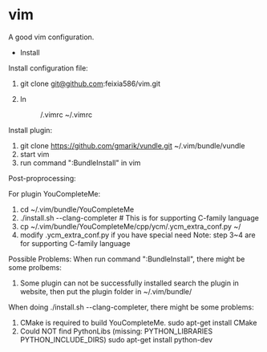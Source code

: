 vim
===

A good vim configuration.

* Install

Install configuration file:
1. git clone git@github.com:feixia586/vim.git <dir>
2. ln <dir>/.vimrc ~/.vimrc

Install plugin:
1. git clone https://github.com/gmarik/vundle.git ~/.vim/bundle/vundle
2. start vim
3. run command ":BundleInstall" in vim

Post-proprocessing:

For plugin YouCompleteMe:
1. cd ~/.vim/bundle/YouCompleteMe
2. ./install.sh --clang-completer # This is for supporting C-family language
3. cp ~/.vim/bundle/YouCompleteMe/cpp/ycm/.ycm_extra_conf.py ~/
4. modify .ycm_extra_conf.py if you have special need 
Note: step 3~4 are for supporting C-family language 

Possible Problems:
When run command ":BundleInstall", there might be some prolbems:
1. Some plugin can not be successfully installed
  search the plugin in website, then put the plugin folder in ~/.vim/bundle/

When doing ./install.sh --clang-completer, there might be some problems:
1. CMake is required to build YouCompleteMe.
  sudo apt-get install CMake
2. Could NOT find PythonLibs (missing: PYTHON_LIBRARIES PYTHON_INCLUDE_DIRS)
  sudo apt-get install python-dev

